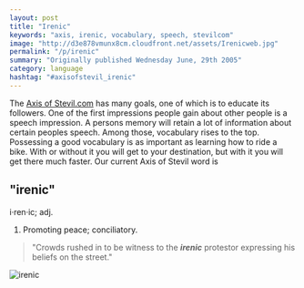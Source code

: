 ```yaml
---
layout: post
title: "Irenic"
keywords: "axis, irenic, vocabulary, speech, stevilcom"
image: "http://d3e878vmunx8cm.cloudfront.net/assets/Irenicweb.jpg"
permalink: "/p/irenic"
summary: "Originally published Wednesday June, 29th 2005"
category: language
hashtag: "#axisofstevil_irenic"
---
```


[id_1]: http://d3e878vmunx8cm.cloudfront.net/assets/Irenicweb.jpg "irenic"
The [Axis of Stevil.com](/ "Axis of Stevil.com") has many goals, one of which is to educate its followers. One of the first impressions people gain about other people is a speech impression. A persons memory will retain a lot of information about certain peoples speech. Among those, vocabulary rises to the top. Possessing a good vocabulary is as important as learning how to ride a bike. With or without it you will get to your destination, but with it you will get there much faster. Our current Axis of Stevil word is

## "irenic" ##

i·ren·ic; adj.

1. Promoting peace; conciliatory.
 
> "Crowds rushed in to be witness to the ***irenic*** protestor expressing his beliefs on the street."

![irenic][id_1]

